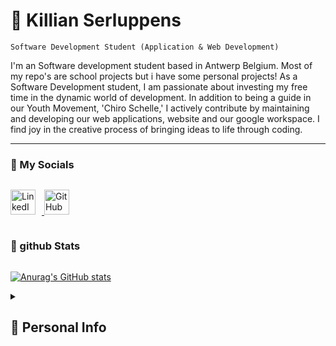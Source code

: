 # 🐨 Killian Serluppens

`Software Development Student (Application & Web Development)`

I'm an Software development student based in Antwerp Belgium. Most of my repo's are school projects but i have some personal projects!
As a Software Development student, I am passionate about investing my free time in the dynamic world of development. In addition to being a guide in our Youth Movement, 'Chiro Schelle,' I actively contribute by maintaining and developing our web applications, website and our google workspace. I find joy in the creative process of bringing ideas to life through coding.

---                      


### 📱 My Socials
<div style="display: flex; align-items: center;">

  <a href="https://www.linkedin.com/in/killian-serluppens-289909224/"> <img algin="left" style="padding-right:10px" alt="LinkedIn" width="40px" src="https://cdn.jsdelivr.net/gh/devicons/devicon/icons/linkedin/linkedin-original.svg"/> </a>
  <a href="https://github.com/KilliBruhh"> <img algin="left" style="padding-right:10px" alt="GitHub" width="40px" src="https://cdn.jsdelivr.net/gh/devicons/devicon/icons/github/github-original.svg" /> </a>

</div>

### 👾 github Stats
<div style="display: flex; align-items: center;">

  [![Anurag's GitHub stats](https://github-readme-stats.vercel.app/api?username=KilliBruhh)](https://github.com/anuraghazra/github-readme-stats)

</div>

<details>
<summary><h2>💬 Personal Info</h2></summary>
My name is Killian Serluppens, i'm a student at Thomas more and like creating applications that make some tasks easier. I'm also spending some extra free time into learning new skills, like learning about algorithms, game dev, Linux, Flutter and mutch more! 
Some of my hobbies are: Chiro (Youth movement), Futsal and Calestenics
</details>

